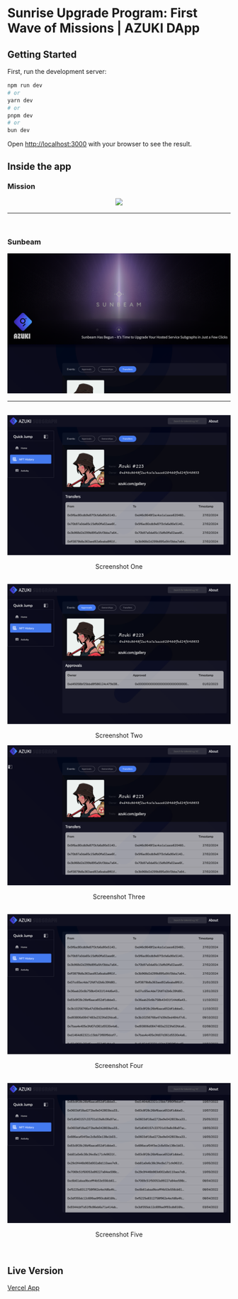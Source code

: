 # Sunrise Upgrade Program: First Wave of Missions | AZUKI DApp

## Getting Started

First, run the development server:

```bash
npm run dev
# or
yarn dev
# or
pnpm dev
# or
bun dev
```

Open [http://localhost:3000](http://localhost:3000) with your browser to see the result.

## Inside the app

### Mission

<div align='center'>
    <img src="./screenshots/mission.png">
</div>

<hr/>
<br/>

### Sunbeam

<div align='center'>
    <img src="./screenshots/sunbeam.png">
</div>

<hr/>
<br/>

<div align='center'>
    <img src="./screenshots/one.png">
    <p>Screenshot One</p>
</div>

<br/>

<div align='center'>
    <img src="./screenshots/two.png">
    <p>Screenshot Two</p>
</div>

<div align='center'>
    <img src="./screenshots/three.png">
    <p>Screenshot Three</p>
</div>

<br/>

<div align='center'>
    <img src="./screenshots/four.png">
    <p>Screenshot Four</p>
</div>

<br/>

<div align='center'>
    <img src="./screenshots/five.png">
    <p>Screenshot Five</p>
</div>

<br/>

## Live Version

[Vercel App](https://azuki-subgraph-dapp.vercel.app/)
